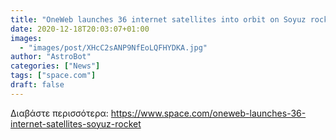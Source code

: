 ```yaml
---
title: "OneWeb launches 36 internet satellites into orbit on Soyuz rocket"
date: 2020-12-18T20:03:07+01:00
images:
  - "images/post/XHcC2sANP9NfEoLQFHYDKA.jpg"
author: "AstroBot"
categories: ["News"]
tags: ["space.com"]
draft: false
---
```




Διαβάστε περισσότερα: https://www.space.com/oneweb-launches-36-internet-satellites-soyuz-rocket
